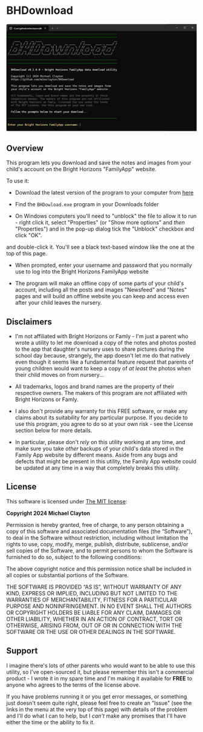 # BHDownload

![BHDownload screenshot](wiki/BHDownload.png "BHDownload screenshot")

## Overview

This program lets you download and save the notes and images from your
child's account on the Bright Horizons "FamilyApp" website.

To use it:

* Download the latest version of the program to your computer from <a href="https://github.com/mikeclayton/BHDownload/releases">here</a>

* Find the ```BHDowload.exe``` program in your Downloads folder

* On Windows computers you'll need to "unblock" the file to allow it to run - right click it, select "Properties" (or "Show more options" and *then* "Properties") and in the pop-up dialog tick the "Unblock" checkbox and click "OK".

 and double-click it. You'll see a black text-based window like the one at the top of this page.

* When prompted, enter your username and password that you normally use to log into the Bright Horizons FamilyApp website

* The program will make an offline copy of some parts of your child's account, including all the posts and images "Newsfeed" and "Notes" pages and will build an offline website you can keep and access even after your child leaves the nursery.

## Disclaimers

* I'm not affiliated with Bright Horizons or Famly - I'm just a parent who wrote a utility to let me download a copy of the notes and photos posted to the app that daughter's nursery uses to share pictures during the school day because, strangely, the app doesn't let me do that natively even though it seems like a fundamental feature request that parents of young children would want to keep a copy of *at least* the photos when their child moves on from nursery...

* All trademarks, logos and brand names are the property of their respective owners. The makers of this program are not affiliated with Bright Horizons or Famly.

* I also don't provide any warranty for this FREE software, or make any claims about its suitability for any particular purpose. If you decide to use this program, you agree to do so at your own risk - see the License section below for more details.

* In particular, please don't *rely* on this utility working at any time, and make sure you take *other* backups of your child's data stored in the Family App website by different means. Aside from any bugs and defects that might be present in this utility, the Family App website could be updated at any time in a way that completely breaks this utility.

## License

This software is licensed under <a href="https://opensource.org/license/mit">The MIT license</a>:

**Copyright 2024 Michael Clayton**

Permission is hereby granted, free of charge, to any person obtaining a copy of this software and associated documentation files (the “Software”), to deal in the Software without restriction, including without limitation the rights to use, copy, modify, merge, publish, distribute, sublicense, and/or sell copies of the Software, and to permit persons to whom the Software is furnished to do so, subject to the following conditions:

The above copyright notice and this permission notice shall be included in all copies or substantial portions of the Software.

THE SOFTWARE IS PROVIDED “AS IS”, WITHOUT WARRANTY OF ANY KIND, EXPRESS OR IMPLIED, INCLUDING BUT NOT LIMITED TO THE WARRANTIES OF MERCHANTABILITY, FITNESS FOR A PARTICULAR PURPOSE AND NONINFRINGEMENT. IN NO EVENT SHALL THE AUTHORS OR COPYRIGHT HOLDERS BE LIABLE FOR ANY CLAIM, DAMAGES OR OTHER LIABILITY, WHETHER IN AN ACTION OF CONTRACT, TORT OR OTHERWISE, ARISING FROM, OUT OF OR IN CONNECTION WITH THE SOFTWARE OR THE USE OR OTHER DEALINGS IN THE SOFTWARE.

## Support

I imagine there's lots of other parents who would want to be able to use this utility, so I've open-sourced it, but please remember this isn't a commercial product - I wrote it in my spare time and I'm making it available for **FREE** to anyone who agrees to the terms of the license above.

If you have problems running it or you get error messages, or something just doesn't seem quite right, please feel free to create an "Issue" (see the links in the menu at the very top of this page) with details of the problem and I'll do what I can to help, but I *can't* make any promises that I'll have either the time or the ability to fix it.
